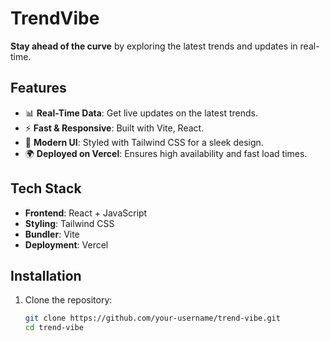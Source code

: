 # TrendVibe

**Stay ahead of the curve** by exploring the latest trends and updates in real-time.

## Features
- 📊 **Real-Time Data**: Get live updates on the latest trends.
- ⚡ **Fast & Responsive**: Built with Vite, React.
- 🎨 **Modern UI**: Styled with Tailwind CSS for a sleek design.
- 🌍 **Deployed on Vercel**: Ensures high availability and fast load times.

## Tech Stack
- **Frontend**: React + JavaScript
- **Styling**: Tailwind CSS
- **Bundler**: Vite
- **Deployment**: Vercel

## Installation
1. Clone the repository:
   ```bash
   git clone https://github.com/your-username/trend-vibe.git
   cd trend-vibe
